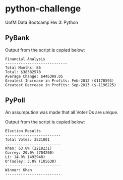 # python-challenge
UofM Data Bootcamp Hw 3: Python

## PyBank
Output from the script is copied below:

<!-- language: lang-none -->
    Financial Analysis
    ----------------------------
    Total Months: 86
    Total: $38382578
    Average Change: $446309.05
    Greatest Increase in Profits: Feb-2012 ($1170593)
    Greatest Decrease in Profits: Sep-2013 ($-1196225)


## PyPoll
An assumpution was made that all VoterIDs are unique.

Output from the script is copied below:

<!-- language: lang-none -->
    Election Results
    -------------------------
    Total Votes: 3521001
    -------------------------
    Khan: 63.0% (2218231)
    Correy: 20.0% (704200)
    Li: 14.0% (492940)
    O'Tooley: 3.0% (105630)
    -------------------------
    Winner: Khan
    -------------------------